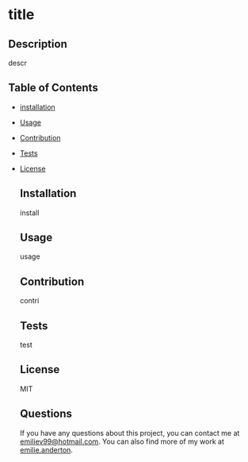
  # title
  
  ## Description
  descr

  ## Table of Contents
- [installation](#Installation)
- [Usage](#Usage)
- [Contribution](#Contribution)
- [Tests](#Tests)
- [License](#License)
  
  ## Installation
  install
  
  ## Usage
  usage
  
  ## Contribution
  contri
  
  ## Tests
  test
  
  ## License
  MIT
  
  ## Questions
  If you have any questions about this project, you can contact me at [emiliev99@hotmail.com](mailto:emiliev99@hotmail.com).
  You can also find more of my work at [emilie.anderton](https://github.com/emilie.anderton).
  